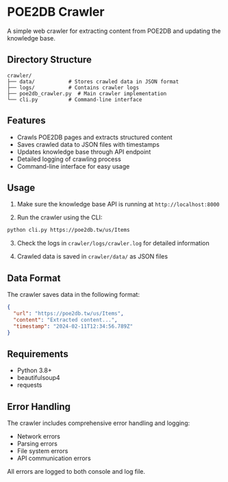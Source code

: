 # POE2DB Crawler

A simple web crawler for extracting content from POE2DB and updating the knowledge base.

## Directory Structure

```
crawler/
├── data/           # Stores crawled data in JSON format
├── logs/           # Contains crawler logs
├── poe2db_crawler.py  # Main crawler implementation
└── cli.py          # Command-line interface
```

## Features

- Crawls POE2DB pages and extracts structured content
- Saves crawled data to JSON files with timestamps
- Updates knowledge base through API endpoint
- Detailed logging of crawling process
- Command-line interface for easy usage

## Usage

1. Make sure the knowledge base API is running at `http://localhost:8000`

2. Run the crawler using the CLI:
```bash
python cli.py https://poe2db.tw/us/Items
```

3. Check the logs in `crawler/logs/crawler.log` for detailed information

4. Crawled data is saved in `crawler/data/` as JSON files

## Data Format

The crawler saves data in the following format:
```json
{
  "url": "https://poe2db.tw/us/Items",
  "content": "Extracted content...",
  "timestamp": "2024-02-11T12:34:56.789Z"
}
```

## Requirements

- Python 3.8+
- beautifulsoup4
- requests

## Error Handling

The crawler includes comprehensive error handling and logging:
- Network errors
- Parsing errors
- File system errors
- API communication errors

All errors are logged to both console and log file. 